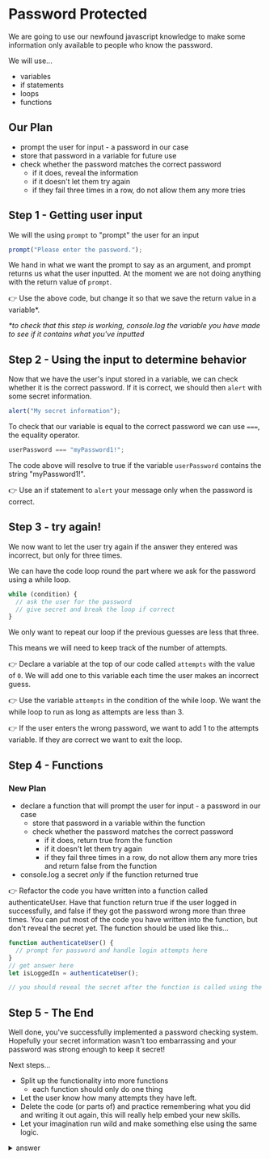 # Password Protected

We are going to use our newfound javascript knowledge to make some information only available to people who know the password.

We will use...

- variables
- if statements
- loops
- functions

## Our Plan

- prompt the user for input - a password in our case
- store that password in a variable for future use
- check whether the password matches the correct password
  - if it does, reveal the information
  - if it doesn't let them try again
  - if they fail three times in a row, do not allow them any more tries

## Step 1 - Getting user input

We will the using `prompt` to "prompt" the user for an input

```js
prompt("Please enter the password.");
```

We hand in what we want the prompt to say as an argument, and prompt returns us what the user inputted. At the moment we are not doing anything with the return value of `prompt`.

👉 Use the above code, but change it so that we save the return value in a variable\*.

_\*to check that this step is working, console.log the variable you have made to see if it contains what you've inputted_

## Step 2 - Using the input to determine behavior

Now that we have the user's input stored in a variable, we can check whether it is the correct password. If it is correct, we should then `alert` with some secret information.

```js
alert("My secret information");
```

To check that our variable is equal to the correct password we can use `===`, the equality operator.

```js
userPassword === "myPassword1!";
```

The code above will resolve to true if the variable `userPassword` contains the string "myPassword1!".

👉 Use an if statement to `alert` your message only when the password is correct.

## Step 3 - try again!

We now want to let the user try again if the answer they entered was incorrect, but only for three times.

We can have the code loop round the part where we ask for the password using a while loop.

```js
while (condition) {
  // ask the user for the password
  // give secret and break the loop if correct
}
```

We only want to repeat our loop if the previous guesses are less that three.

This means we will need to keep track of the number of attempts.

👉 Declare a variable at the top of our code called `attempts` with the value of `0`. We will add one to this variable each time the user makes an incorrect guess.

👉 Use the variable `attempts` in the condition of the while loop. We want the while loop to run as long as attempts are less than 3.

👉 If the user enters the wrong password, we want to add 1 to the attempts variable. If they are correct we want to exit the loop.

## Step 4 - Functions

### New Plan

- declare a function that will prompt the user for input - a password in our case
  - store that password in a variable within the function
  - check whether the password matches the correct password
    - if it does, return true from the function
    - if it doesn't let them try again
    - if they fail three times in a row, do not allow them any more tries and return false from the function
- console.log a secret _only_ if the function returned true

👉 Refactor the code you have written into a function called authenticateUser. Have that function return true if the user logged in successfully, and false if they got the password wrong more than three times. You can put most of the code you have written into the function, but don't reveal the secret yet. The function should be used like this...

```js
function authenticateUser() {
  // prompt for password and handle login attempts here
}
// get answer here
let isLoggedIn = authenticateUser();

// you should reveal the secret after the function is called using the boolean isLoggedIn
```

## Step 5 - The End

Well done, you've successfully implemented a password checking system. Hopefully your secret information wasn't too embarrassing and your password was strong enough to keep it secret!

Next steps...

- Split up the functionality into more functions
  - each function should only do one thing
- Let the user know how many attempts they have left.
- Delete the code (or parts of) and practice remembering what you did and writing it out again, this will really help embed your new skills.
- Let your imagination run wild and make something else using the same logic.

<details>
<summary>answer</summary>

```js
const password = "Password1!";
const secret = "I've never watched Star Wars";

function authenticateUser() {
  let attempts = 0;
  while (attempts < 3) {
    const input = prompt("Whats the password?");
    if (input === password) {
      return true;
    }
    attempts++;
  }
  return false;
}

let isLoggedIn = authenticateUser();

if (isLoggedIn) {
  console.log(secret);
}
```

</details>
